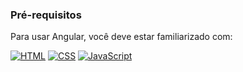 ### Pré-requisitos  

Para usar Angular, você deve estar familiarizado com:

[![HTML](https://img.shields.io/badge/HTML5-E34F26?style=for-the-badge&logo=html5&logoColor=white)](https://github.com/dagbertoRigue/web-design/tree/main/01-html5) 
[![CSS](https://img.shields.io/badge/CSS3-1572B6?style=for-the-badge&logo=css3&logoColor=white)](https://github.com/dagbertoRigue/web-design/tree/main/02-css3) 
[![JavaScript](https://img.shields.io/badge/JAVASCRIPT-%23FFac45.svg?&style=for-the-badge&logo=javascript&logoColor=white&color=yellow)](https://github.com/dagbertoRigue/web-design/tree/main/03-javascript)  


